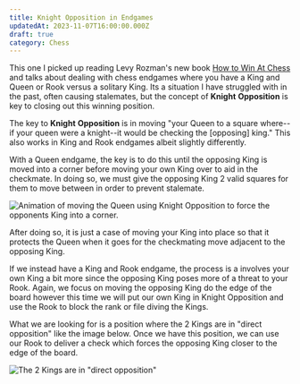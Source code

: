 ```yaml
---
title: Knight Opposition in Endgames
updatedAt: 2023-11-07T16:00:00.000Z
draft: true
category: Chess
---
```


This one I picked up reading Levy Rozman's new book [How to Win At Chess](https://www.goodreads.com/en/book/show/125107160 "How to Win at Chess") and talks about dealing with chess endgames where you have a King and Queen or Rook versus a solitary King. Its a situation I have struggled with in the past, often causing stalemates, but the concept of **Knight** **Opposition** is key to closing out this winning position.

The key to **Knight** **Opposition** is in moving "your Queen to a square where--if your queen were a knight--it would be checking the \[opposing] king." This also works in King and Rook endgames albeit slightly differently.

With a Queen endgame, the key is to do this until the opposing King is moved into a corner before moving your own King over to aid in the checkmate. In doing so, we must give the opposing King 2 valid squares for them to move between in order to prevent stalemate.

![Animation of moving the Queen using Knight Opposition to force the opponents King into a corner.](/public/assets/assets/phpT8ccC9.gif "Animation courtesy of Chess.com")

After doing so, it is just a case of moving your King into place so that it protects the Queen when it goes for the checkmating move adjacent to the opposing King.

If we instead have a King and Rook endgame, the process is a involves your own King a bit more since the opposing King poses more of a threat to your Rook. Again, we focus on moving the opposing King do the edge of the board however this time we will put our own King in Knight Opposition and use the Rook to block the rank or file diving the Kings.

What we are looking for is a position where the 2 Kings are in "direct opposition" like the image below. Once we have this position, we can use our Rook to deliver a check which forces the opposing King closer to the edge of the board.

![The 2 Kings are in "direct opposition"](/public/assets/assets/phpmfJBKr.png "Image courtesy of Chess.com")
